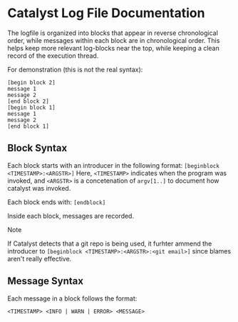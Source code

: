 # Catalyst Log File Documentation

The logfile is organized into blocks that appear in reverse chronological order, while messages within each block are
in chronological order. This helps keep more relevant log-blocks near the top, while keeping a clean record of
the execution thread.

For demonstration (this is not the real syntax):
```logfile
[begin block 2]
message 1
message 2
[end block 2]
[begin block 1]
message 1
message 2
[end block 1]
```

## Block Syntax

Each block starts with an introducer in the following format:
`[beginblock <TIMESTAMP>:<ARGSTR>]`
Here, `<TIMESTAMP>` indicates when the program was invoked, and `<ARGSTR>` is a concetenation of `argv[1..]` to document
how catalyst was invoked.

Each block ends with:
`[endblock]`

Inside each block, messages are recorded.

> [!NOTE]
> If Catalyst detects that a git repo is being used, it furhter ammend the introducer to
> `[beginblock <TIMESTAMP>:<ARGSTR>:<git email>]` since blames aren't really effective.

## Message Syntax

Each message in a block follows the format:
```
<TIMESTAMP> <INFO | WARN | ERROR> <MESSAGE>
```

